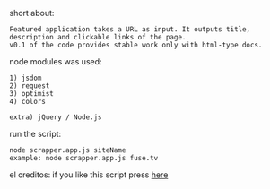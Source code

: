 short about:
	
	Featured application takes a URL as input. It outputs title, description and clickable links of the page.
	v0.1 of the code provides stable work only with html-type docs.

node modules was used:

 	1) jsdom 
 	2) request
 	3) optimist
 	4) colors

 	extra) jQuery / Node.js

run the script:

	node scrapper.app.js siteName
	example: node scrapper.app.js fuse.tv

el creditos:
if you like this script press [here](http://imgur.com/tF9SaQW)